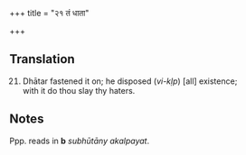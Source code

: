 +++
title = "२१ तं धाता"

+++
## Translation
21. Dhātar fastened it on; he disposed (*vi-kḷp*) \[all\] existence;  
with it do thou slay thy haters.

## Notes
Ppp. reads in **b** *subhūtāny akalpayat*.

